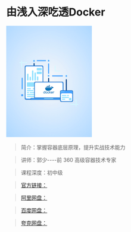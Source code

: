 # 由浅入深吃透Docker

![img](../../assets/Cgp9HWGRvwSAXcjbAABOSw-29Ks635.png)

> 简介：掌握容器底层原理，提升实战技术能力

> 讲师：郭少----前 360 高级容器技术专家

> 课程深度：初中级

> [官方链接：]()

> [阿里网盘：]()

> [百度网盘：]()

> [夸克网盘：]()
